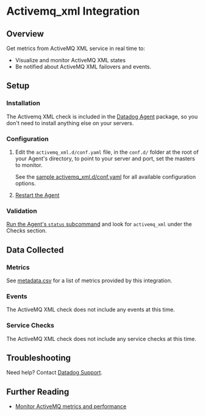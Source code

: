 # Activemq_xml Integration

## Overview

Get metrics from ActiveMQ XML service in real time to:

* Visualize and monitor ActiveMQ XML states
* Be notified about ActiveMQ XML failovers and events.

## Setup
### Installation

The Activemq XML check is included in the [Datadog Agent][1] package, so you don't need to install anything else on your servers.

### Configuration

1. Edit the `activemq_xml.d/conf.yaml` file, in the `conf.d/` folder at the root of your Agent's directory, to point to your server and port, set the masters to monitor.

    See the [sample activemq_xml.d/conf.yaml][2] for all available configuration options.

2. [Restart the Agent][7]

### Validation

[Run the Agent's `status` subcommand][3] and look for `activemq_xml` under the Checks section.

## Data Collected
### Metrics
See [metadata.csv][4] for a list of metrics provided by this integration.

### Events
The ActiveMQ XML check does not include any events at this time.

### Service Checks
The ActiveMQ XML check does not include any service checks at this time.

## Troubleshooting
Need help? Contact [Datadog Support][5].

## Further Reading

* [Monitor ActiveMQ metrics and performance][6]


[1]: https://app.datadoghq.com/account/settings#agent
[2]: https://github.com/DataDog/integrations-core/blob/master/activemq_xml/conf.yaml.example
[3]: https://docs.datadoghq.com/agent/faq/agent-commands/#agent-status-and-information
[4]: https://github.com/DataDog/integrations-core/blob/master/activemq_xml/metadata.csv
[5]: http://docs.datadoghq.com/help/
[6]: https://www.datadoghq.com/blog/monitor-activemq-metrics-performance/
[7]: https://docs.datadoghq.com/agent/faq/agent-commands/#start-stop-restart-the-agent
[8]: https://github.com/DataDog/integrations-core/blob/master/docs/index.md
